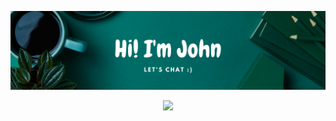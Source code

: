 <p align="center">
  <img src="/images/header.png"/>
</p>

<!--An aspiring software developer 💻😎 currently in my final year studying Software Engineering at UoA. Find more about who I am and some of the projects I've been working on by visiting [my web portfolio](https://seevee.co.nz/john)
-->
<p align="center">
  <img src="http://github-readme-streak-stats.herokuapp.com?user=johnchen383&theme=vue-dark&hide_border=true&date_format=j%20M%5B%20Y%5D"/>
<!--   <img src="https://github-readme-stats.vercel.app/api/top-langs/?username=johnchen383&size_weight=0.2&langs_count=10"/> -->
</p>

<!-- ![GitHub stats](https://github-readme-stats.vercel.app/api?username=johnchen383&count_private=true&hide=issues,contribs&show_icons=true) -->



<!--
**johnchen383/johnchen383** is a ✨ _special_ ✨ repository because its `README.md` (this file) appears on your GitHub profile.

Here are some ideas to get you started:

- 🔭 I’m currently working on ...
- 🌱 I’m currently learning ...
- 👯 I’m looking to collaborate on ...
- 🤔 I’m looking for help with ...
- 💬 Ask me about ...
- 📫 How to reach me: ...
- 😄 Pronouns: ...
- ⚡ Fun fact: ...
-->
